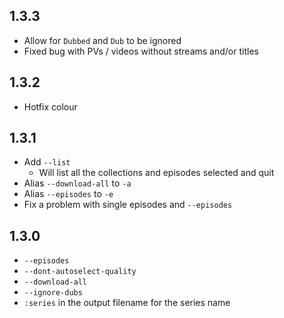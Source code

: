 ## 1.3.3
- Allow for `Dubbed` and `Dub` to be ignored
- Fixed bug with PVs / videos without streams and/or titles

## 1.3.2
- Hotfix colour

## 1.3.1
- Add `--list`
  - Will list all the collections and episodes selected and quit
- Alias `--download-all` to `-a`
- Alias `--episodes` to `-e`
- Fix a problem with single episodes and `--episodes`

## 1.3.0
- `--episodes`
- `--dont-autoselect-quality`
- `--download-all`
- `--ignore-dubs`
- `:series` in the output filename for the series name